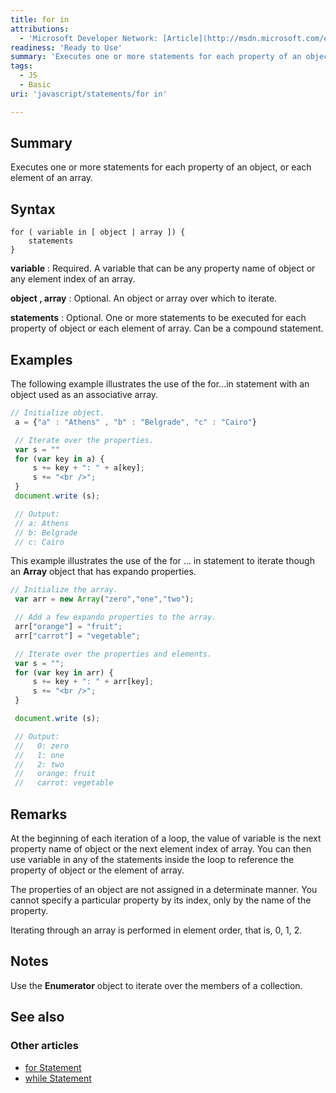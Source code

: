 ```yaml
---
title: for in
attributions:
  - 'Microsoft Developer Network: [Article](http://msdn.microsoft.com/en-us/library/ie/55wb2d34(v=vs.94).aspx)'
readiness: 'Ready to Use'
summary: 'Executes one or more statements for each property of an object, or each element of an array.'
tags:
  - JS
  - Basic
uri: 'javascript/statements/for in'

---
```

## Summary

Executes one or more statements for each property of an object, or each element of an array.

## Syntax

    for ( variable in [ object | array ]) {
        statements
    }

**variable**
:   Required. A variable that can be any property name of object or any element index of an array.

**object , array**
:   Optional. An object or array over which to iterate.

**statements**
:   Optional. One or more statements to be executed for each property of object or each element of array. Can be a compound statement.

## Examples

The following example illustrates the use of the for...in statement with an object used as an associative array.

``` js
// Initialize object.
 a = {"a" : "Athens" , "b" : "Belgrade", "c" : "Cairo"}

 // Iterate over the properties.
 var s = ""
 for (var key in a) {
     s += key + ": " + a[key];
     s += "<br />";
 }
 document.write (s);

 // Output:
 // a: Athens
 // b: Belgrade
 // c: Cairo
```

This example illustrates the use of the for ... in statement to iterate though an **Array** object that has expando properties.

``` js
// Initialize the array.
 var arr = new Array("zero","one","two");

 // Add a few expando properties to the array.
 arr["orange"] = "fruit";
 arr["carrot"] = "vegetable";

 // Iterate over the properties and elements.
 var s = "";
 for (var key in arr) {
     s += key + ": " + arr[key];
     s += "<br />";
 }

 document.write (s);

 // Output:
 //   0: zero
 //   1: one
 //   2: two
 //   orange: fruit
 //   carrot: vegetable
```

## Remarks

At the beginning of each iteration of a loop, the value of variable is the next property name of object or the next element index of array. You can then use variable in any of the statements inside the loop to reference the property of object or the element of array.

The properties of an object are not assigned in a determinate manner. You cannot specify a particular property by its index, only by the name of the property.

Iterating through an array is performed in element order, that is, 0, 1, 2.

## Notes

Use the **Enumerator** object to iterate over the members of a collection.

## See also

### Other articles

-   [for Statement](/javascript/statements/for)
-   [while Statement](/javascript/statements/while)

